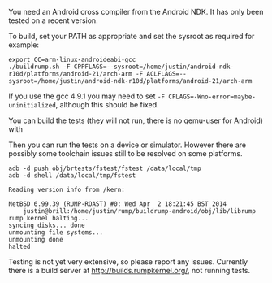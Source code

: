 You need an Android cross compiler from the Android NDK. It has only been tested on a recent version.

To build, set your PATH as appropriate and set the sysroot as required for example:
````
export CC=arm-linux-androideabi-gcc
./buildrump.sh -F CPPFLAGS=--sysroot=/home/justin/android-ndk-r10d/platforms/android-21/arch-arm -F ACLFLAGS=--sysroot=/home/justin/android-ndk-r10d/platforms/android-21/arch-arm
````

If you use the gcc 4.9.1 you may need to set `-F CFLAGS=-Wno-error=maybe-uninitialized`, although this should be fixed.

You can build the tests (they will not run, there is no qemu-user for Android) with

Then you can run the tests on a device or simulator. However there are possibly some toolchain issues still to be resolved on some platforms.

````
adb -d push obj/brtests/fstest/fstest /data/local/tmp
adb -d shell /data/local/tmp/fstest

Reading version info from /kern:

NetBSD 6.99.39 (RUMP-ROAST) #0: Wed Apr  2 18:21:45 BST 2014
	justin@brill:/home/justin/rump/buildrump-android/obj/lib/librump
rump kernel halting...
syncing disks... done
unmounting file systems...
unmounting done
halted
````

Testing is not yet very extensive, so please report any issues. Currently there is a build server at http://builds.rumpkernel.org/, not running tests.
